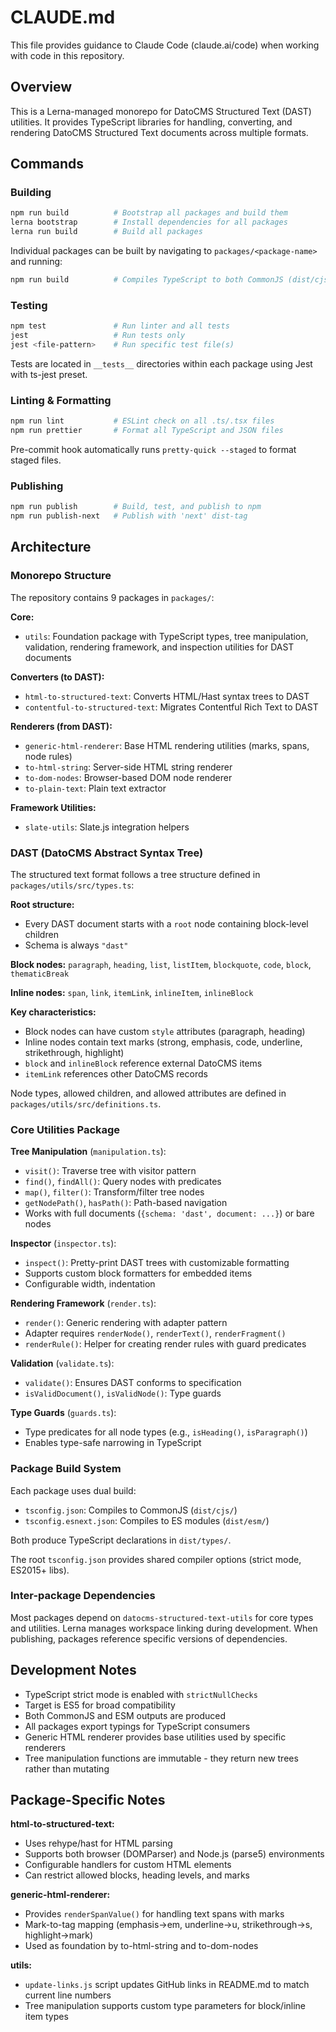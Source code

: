 # CLAUDE.md

This file provides guidance to Claude Code (claude.ai/code) when working with code in this repository.

## Overview

This is a Lerna-managed monorepo for DatoCMS Structured Text (DAST) utilities. It provides TypeScript libraries for handling, converting, and rendering DatoCMS Structured Text documents across multiple formats.

## Commands

### Building

```bash
npm run build          # Bootstrap all packages and build them
lerna bootstrap        # Install dependencies for all packages
lerna run build        # Build all packages
```

Individual packages can be built by navigating to `packages/<package-name>` and running:

```bash
npm run build          # Compiles TypeScript to both CommonJS (dist/cjs) and ESM (dist/esm)
```

### Testing

```bash
npm test               # Run linter and all tests
jest                   # Run tests only
jest <file-pattern>    # Run specific test file(s)
```

Tests are located in `__tests__` directories within each package using Jest with ts-jest preset.

### Linting & Formatting

```bash
npm run lint           # ESLint check on all .ts/.tsx files
npm run prettier       # Format all TypeScript and JSON files
```

Pre-commit hook automatically runs `pretty-quick --staged` to format staged files.

### Publishing

```bash
npm run publish        # Build, test, and publish to npm
npm run publish-next   # Publish with 'next' dist-tag
```

## Architecture

### Monorepo Structure

The repository contains 9 packages in `packages/`:

**Core:**

- `utils`: Foundation package with TypeScript types, tree manipulation, validation, rendering framework, and inspection utilities for DAST documents

**Converters (to DAST):**

- `html-to-structured-text`: Converts HTML/Hast syntax trees to DAST
- `contentful-to-structured-text`: Migrates Contentful Rich Text to DAST

**Renderers (from DAST):**

- `generic-html-renderer`: Base HTML rendering utilities (marks, spans, node rules)
- `to-html-string`: Server-side HTML string renderer
- `to-dom-nodes`: Browser-based DOM node renderer
- `to-plain-text`: Plain text extractor

**Framework Utilities:**

- `slate-utils`: Slate.js integration helpers

### DAST (DatoCMS Abstract Syntax Tree)

The structured text format follows a tree structure defined in `packages/utils/src/types.ts`:

**Root structure:**

- Every DAST document starts with a `root` node containing block-level children
- Schema is always `"dast"`

**Block nodes:** `paragraph`, `heading`, `list`, `listItem`, `blockquote`, `code`, `block`, `thematicBreak`

**Inline nodes:** `span`, `link`, `itemLink`, `inlineItem`, `inlineBlock`

**Key characteristics:**

- Block nodes can have custom `style` attributes (paragraph, heading)
- Inline nodes contain text marks (strong, emphasis, code, underline, strikethrough, highlight)
- `block` and `inlineBlock` reference external DatoCMS items
- `itemLink` references other DatoCMS records

Node types, allowed children, and allowed attributes are defined in `packages/utils/src/definitions.ts`.

### Core Utilities Package

**Tree Manipulation** (`manipulation.ts`):

- `visit()`: Traverse tree with visitor pattern
- `find()`, `findAll()`: Query nodes with predicates
- `map()`, `filter()`: Transform/filter tree nodes
- `getNodePath()`, `hasPath()`: Path-based navigation
- Works with full documents (`{schema: 'dast', document: ...}`) or bare nodes

**Inspector** (`inspector.ts`):

- `inspect()`: Pretty-print DAST trees with customizable formatting
- Supports custom block formatters for embedded items
- Configurable width, indentation

**Rendering Framework** (`render.ts`):

- `render()`: Generic rendering with adapter pattern
- Adapter requires `renderNode()`, `renderText()`, `renderFragment()`
- `renderRule()`: Helper for creating render rules with guard predicates

**Validation** (`validate.ts`):

- `validate()`: Ensures DAST conforms to specification
- `isValidDocument()`, `isValidNode()`: Type guards

**Type Guards** (`guards.ts`):

- Type predicates for all node types (e.g., `isHeading()`, `isParagraph()`)
- Enables type-safe narrowing in TypeScript

### Package Build System

Each package uses dual build:

- `tsconfig.json`: Compiles to CommonJS (`dist/cjs/`)
- `tsconfig.esnext.json`: Compiles to ES modules (`dist/esm/`)

Both produce TypeScript declarations in `dist/types/`.

The root `tsconfig.json` provides shared compiler options (strict mode, ES2015+ libs).

### Inter-package Dependencies

Most packages depend on `datocms-structured-text-utils` for core types and utilities. Lerna manages workspace linking during development. When publishing, packages reference specific versions of dependencies.

## Development Notes

- TypeScript strict mode is enabled with `strictNullChecks`
- Target is ES5 for broad compatibility
- Both CommonJS and ESM outputs are produced
- All packages export typings for TypeScript consumers
- Generic HTML renderer provides base utilities used by specific renderers
- Tree manipulation functions are immutable - they return new trees rather than mutating

## Package-Specific Notes

**html-to-structured-text:**

- Uses rehype/hast for HTML parsing
- Supports both browser (DOMParser) and Node.js (parse5) environments
- Configurable handlers for custom HTML elements
- Can restrict allowed blocks, heading levels, and marks

**generic-html-renderer:**

- Provides `renderSpanValue()` for handling text spans with marks
- Mark-to-tag mapping (emphasis→em, underline→u, strikethrough→s, highlight→mark)
- Used as foundation by to-html-string and to-dom-nodes

**utils:**

- `update-links.js` script updates GitHub links in README.md to match current line numbers
- Tree manipulation supports custom type parameters for block/inline item types
